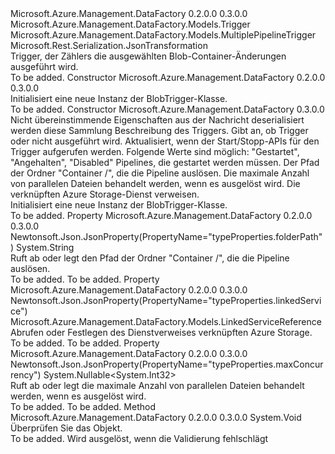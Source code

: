 <Type Name="BlobTrigger" FullName="Microsoft.Azure.Management.DataFactory.Models.BlobTrigger">
  <TypeSignature Language="C#" Value="public class BlobTrigger : Microsoft.Azure.Management.DataFactory.Models.MultiplePipelineTrigger" />
  <TypeSignature Language="ILAsm" Value=".class public auto ansi beforefieldinit BlobTrigger extends Microsoft.Azure.Management.DataFactory.Models.MultiplePipelineTrigger" />
  <TypeSignature Language="DocId" Value="T:Microsoft.Azure.Management.DataFactory.Models.BlobTrigger" />
  <TypeSignature Language="VB.NET" Value="Public Class BlobTrigger&#xA;Inherits MultiplePipelineTrigger" />
  <TypeSignature Language="F#" Value="type BlobTrigger = class&#xA;    inherit MultiplePipelineTrigger" />
  <AssemblyInfo>
    <AssemblyName>Microsoft.Azure.Management.DataFactory</AssemblyName>
    <AssemblyVersion>0.2.0.0</AssemblyVersion>
    <AssemblyVersion>0.3.0.0</AssemblyVersion>
  </AssemblyInfo>
  <Base>
    <BaseTypeName>Microsoft.Azure.Management.DataFactory.Models.Trigger</BaseTypeName>
    <BaseTypeName FrameworkAlternate="azure-dotnet">Microsoft.Azure.Management.DataFactory.Models.MultiplePipelineTrigger</BaseTypeName>
  </Base>
  <Interfaces />
  <Attributes>
    <Attribute>
      <AttributeName>Microsoft.Rest.Serialization.JsonTransformation</AttributeName>
    </Attribute>
  </Attributes>
  <Docs>
    <summary>
            Trigger, der Zählers die ausgewählten Blob-Container-Änderungen ausgeführt wird.
            </summary>
    <remarks>To be added.</remarks>
  </Docs>
  <Members>
    <Member MemberName=".ctor">
      <MemberSignature Language="C#" Value="public BlobTrigger ();" />
      <MemberSignature Language="ILAsm" Value=".method public hidebysig specialname rtspecialname instance void .ctor() cil managed" />
      <MemberSignature Language="DocId" Value="M:Microsoft.Azure.Management.DataFactory.Models.BlobTrigger.#ctor" />
      <MemberSignature Language="VB.NET" Value="Public Sub New ()" />
      <MemberType>Constructor</MemberType>
      <AssemblyInfo>
        <AssemblyName>Microsoft.Azure.Management.DataFactory</AssemblyName>
        <AssemblyVersion>0.2.0.0</AssemblyVersion>
        <AssemblyVersion>0.3.0.0</AssemblyVersion>
      </AssemblyInfo>
      <Parameters />
      <Docs>
        <summary>
            Initialisiert eine neue Instanz der BlobTrigger-Klasse.
            </summary>
        <remarks>To be added.</remarks>
      </Docs>
    </Member>
    <Member MemberName=".ctor">
      <MemberSignature Language="C#" Value="public BlobTrigger (System.Collections.Generic.IDictionary&lt;string,object&gt; additionalProperties = null, string description = null, string runtimeState = null, System.Collections.Generic.IList&lt;Microsoft.Azure.Management.DataFactory.Models.TriggerPipelineReference&gt; pipelines = null, string folderPath = null, Nullable&lt;int&gt; maxConcurrency = null, Microsoft.Azure.Management.DataFactory.Models.LinkedServiceReference linkedService = null);" />
      <MemberSignature Language="ILAsm" Value=".method public hidebysig specialname rtspecialname instance void .ctor(class System.Collections.Generic.IDictionary`2&lt;string, object&gt; additionalProperties, string description, string runtimeState, class System.Collections.Generic.IList`1&lt;class Microsoft.Azure.Management.DataFactory.Models.TriggerPipelineReference&gt; pipelines, string folderPath, valuetype System.Nullable`1&lt;int32&gt; maxConcurrency, class Microsoft.Azure.Management.DataFactory.Models.LinkedServiceReference linkedService) cil managed" />
      <MemberSignature Language="DocId" Value="M:Microsoft.Azure.Management.DataFactory.Models.BlobTrigger.#ctor(System.Collections.Generic.IDictionary{System.String,System.Object},System.String,System.String,System.Collections.Generic.IList{Microsoft.Azure.Management.DataFactory.Models.TriggerPipelineReference},System.String,System.Nullable{System.Int32},Microsoft.Azure.Management.DataFactory.Models.LinkedServiceReference)" />
      <MemberSignature Language="VB.NET" Value="Public Sub New (Optional additionalProperties As IDictionary(Of String, Object) = null, Optional description As String = null, Optional runtimeState As String = null, Optional pipelines As IList(Of TriggerPipelineReference) = null, Optional folderPath As String = null, Optional maxConcurrency As Nullable(Of Integer) = null, Optional linkedService As LinkedServiceReference = null)" />
      <MemberSignature Language="F#" Value="new Microsoft.Azure.Management.DataFactory.Models.BlobTrigger : System.Collections.Generic.IDictionary&lt;string, obj&gt; * string * string * System.Collections.Generic.IList&lt;Microsoft.Azure.Management.DataFactory.Models.TriggerPipelineReference&gt; * string * Nullable&lt;int&gt; * Microsoft.Azure.Management.DataFactory.Models.LinkedServiceReference -&gt; Microsoft.Azure.Management.DataFactory.Models.BlobTrigger" Usage="new Microsoft.Azure.Management.DataFactory.Models.BlobTrigger (additionalProperties, description, runtimeState, pipelines, folderPath, maxConcurrency, linkedService)" />
      <MemberType>Constructor</MemberType>
      <AssemblyInfo>
        <AssemblyName>Microsoft.Azure.Management.DataFactory</AssemblyName>
        <AssemblyVersion>0.3.0.0</AssemblyVersion>
      </AssemblyInfo>
      <Parameters>
        <Parameter Name="additionalProperties" Type="System.Collections.Generic.IDictionary&lt;System.String,System.Object&gt;" />
        <Parameter Name="description" Type="System.String" />
        <Parameter Name="runtimeState" Type="System.String" />
        <Parameter Name="pipelines" Type="System.Collections.Generic.IList&lt;Microsoft.Azure.Management.DataFactory.Models.TriggerPipelineReference&gt;" />
        <Parameter Name="folderPath" Type="System.String" />
        <Parameter Name="maxConcurrency" Type="System.Nullable&lt;System.Int32&gt;" />
        <Parameter Name="linkedService" Type="Microsoft.Azure.Management.DataFactory.Models.LinkedServiceReference" />
      </Parameters>
      <Docs>
        <param name="additionalProperties">Nicht übereinstimmende Eigenschaften aus der Nachricht deserialisiert werden diese Sammlung</param>
        <param name="description">Beschreibung des Triggers.</param>
        <param name="runtimeState">Gibt an, ob Trigger oder nicht ausgeführt wird.
            Aktualisiert, wenn der Start/Stopp-APIs für den Trigger aufgerufen werden. Folgende Werte sind möglich: "Gestartet", "Angehalten", "Disabled"</param>
        <param name="pipelines">Pipelines, die gestartet werden müssen.</param>
        <param name="folderPath">Der Pfad der Ordner "Container /", die die Pipeline auslösen.</param>
        <param name="maxConcurrency">Die maximale Anzahl von parallelen Dateien behandelt werden, wenn es ausgelöst wird.</param>
        <param name="linkedService">Die verknüpften Azure Storage-Dienst verweisen.</param>
        <summary>
            Initialisiert eine neue Instanz der BlobTrigger-Klasse.
            </summary>
        <remarks>To be added.</remarks>
      </Docs>
    </Member>
    <Member MemberName="FolderPath">
      <MemberSignature Language="C#" Value="public string FolderPath { get; set; }" />
      <MemberSignature Language="ILAsm" Value=".property instance string FolderPath" />
      <MemberSignature Language="DocId" Value="P:Microsoft.Azure.Management.DataFactory.Models.BlobTrigger.FolderPath" />
      <MemberSignature Language="VB.NET" Value="Public Property FolderPath As String" />
      <MemberSignature Language="F#" Value="member this.FolderPath : string with get, set" Usage="Microsoft.Azure.Management.DataFactory.Models.BlobTrigger.FolderPath" />
      <MemberType>Property</MemberType>
      <AssemblyInfo>
        <AssemblyName>Microsoft.Azure.Management.DataFactory</AssemblyName>
        <AssemblyVersion>0.2.0.0</AssemblyVersion>
        <AssemblyVersion>0.3.0.0</AssemblyVersion>
      </AssemblyInfo>
      <Attributes>
        <Attribute>
          <AttributeName>Newtonsoft.Json.JsonProperty(PropertyName="typeProperties.folderPath")</AttributeName>
        </Attribute>
      </Attributes>
      <ReturnValue>
        <ReturnType>System.String</ReturnType>
      </ReturnValue>
      <Docs>
        <summary>
            Ruft ab oder legt den Pfad der Ordner "Container /", die die Pipeline auslösen.
            </summary>
        <value>To be added.</value>
        <remarks>To be added.</remarks>
      </Docs>
    </Member>
    <Member MemberName="LinkedService">
      <MemberSignature Language="C#" Value="public Microsoft.Azure.Management.DataFactory.Models.LinkedServiceReference LinkedService { get; set; }" />
      <MemberSignature Language="ILAsm" Value=".property instance class Microsoft.Azure.Management.DataFactory.Models.LinkedServiceReference LinkedService" />
      <MemberSignature Language="DocId" Value="P:Microsoft.Azure.Management.DataFactory.Models.BlobTrigger.LinkedService" />
      <MemberSignature Language="VB.NET" Value="Public Property LinkedService As LinkedServiceReference" />
      <MemberSignature Language="F#" Value="member this.LinkedService : Microsoft.Azure.Management.DataFactory.Models.LinkedServiceReference with get, set" Usage="Microsoft.Azure.Management.DataFactory.Models.BlobTrigger.LinkedService" />
      <MemberType>Property</MemberType>
      <AssemblyInfo>
        <AssemblyName>Microsoft.Azure.Management.DataFactory</AssemblyName>
        <AssemblyVersion>0.2.0.0</AssemblyVersion>
        <AssemblyVersion>0.3.0.0</AssemblyVersion>
      </AssemblyInfo>
      <Attributes>
        <Attribute>
          <AttributeName>Newtonsoft.Json.JsonProperty(PropertyName="typeProperties.linkedService")</AttributeName>
        </Attribute>
      </Attributes>
      <ReturnValue>
        <ReturnType>Microsoft.Azure.Management.DataFactory.Models.LinkedServiceReference</ReturnType>
      </ReturnValue>
      <Docs>
        <summary>
            Abrufen oder Festlegen des Dienstverweises verknüpften Azure Storage.
            </summary>
        <value>To be added.</value>
        <remarks>To be added.</remarks>
      </Docs>
    </Member>
    <Member MemberName="MaxConcurrency">
      <MemberSignature Language="C#" Value="public Nullable&lt;int&gt; MaxConcurrency { get; set; }" />
      <MemberSignature Language="ILAsm" Value=".property instance valuetype System.Nullable`1&lt;int32&gt; MaxConcurrency" />
      <MemberSignature Language="DocId" Value="P:Microsoft.Azure.Management.DataFactory.Models.BlobTrigger.MaxConcurrency" />
      <MemberSignature Language="VB.NET" Value="Public Property MaxConcurrency As Nullable(Of Integer)" />
      <MemberSignature Language="F#" Value="member this.MaxConcurrency : Nullable&lt;int&gt; with get, set" Usage="Microsoft.Azure.Management.DataFactory.Models.BlobTrigger.MaxConcurrency" />
      <MemberType>Property</MemberType>
      <AssemblyInfo>
        <AssemblyName>Microsoft.Azure.Management.DataFactory</AssemblyName>
        <AssemblyVersion>0.2.0.0</AssemblyVersion>
        <AssemblyVersion>0.3.0.0</AssemblyVersion>
      </AssemblyInfo>
      <Attributes>
        <Attribute>
          <AttributeName>Newtonsoft.Json.JsonProperty(PropertyName="typeProperties.maxConcurrency")</AttributeName>
        </Attribute>
      </Attributes>
      <ReturnValue>
        <ReturnType>System.Nullable&lt;System.Int32&gt;</ReturnType>
      </ReturnValue>
      <Docs>
        <summary>
            Ruft ab oder legt die maximale Anzahl von parallelen Dateien behandelt werden, wenn es ausgelöst wird.
            </summary>
        <value>To be added.</value>
        <remarks>To be added.</remarks>
      </Docs>
    </Member>
    <Member MemberName="Validate">
      <MemberSignature Language="C#" Value="public virtual void Validate ();" />
      <MemberSignature Language="ILAsm" Value=".method public hidebysig newslot virtual instance void Validate() cil managed" />
      <MemberSignature Language="DocId" Value="M:Microsoft.Azure.Management.DataFactory.Models.BlobTrigger.Validate" />
      <MemberSignature Language="VB.NET" Value="Public Overridable Sub Validate ()" />
      <MemberSignature Language="F#" Value="abstract member Validate : unit -&gt; unit&#xA;override this.Validate : unit -&gt; unit" Usage="blobTrigger.Validate " />
      <MemberType>Method</MemberType>
      <AssemblyInfo>
        <AssemblyName>Microsoft.Azure.Management.DataFactory</AssemblyName>
        <AssemblyVersion>0.2.0.0</AssemblyVersion>
        <AssemblyVersion>0.3.0.0</AssemblyVersion>
      </AssemblyInfo>
      <ReturnValue>
        <ReturnType>System.Void</ReturnType>
      </ReturnValue>
      <Parameters />
      <Docs>
        <summary>
            Überprüfen Sie das Objekt.
            </summary>
        <remarks>To be added.</remarks>
        <exception cref="T:Microsoft.Rest.ValidationException">
            Wird ausgelöst, wenn die Validierung fehlschlägt
            </exception>
      </Docs>
    </Member>
  </Members>
</Type>